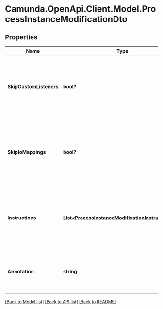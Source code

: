 # Camunda.OpenApi.Client.Model.ProcessInstanceModificationDto

## Properties

Name | Type | Description | Notes
------------ | ------------- | ------------- | -------------
**SkipCustomListeners** | **bool?** | Skip execution listener invocation for activities that are started or ended as part of this request. | [optional] 
**SkipIoMappings** | **bool?** | Skip execution of [input/output variable mappings](https://docs.camunda.org/manual/7.17/user-guide/process-engine/variables/#input-output-variable-mapping) for activities that are started or ended as part of this request. | [optional] 
**Instructions** | [**List&lt;ProcessInstanceModificationInstructionDto&gt;**](ProcessInstanceModificationInstructionDto.md) | JSON array of modification instructions. The instructions are executed in the order they are in. | [optional] 
**Annotation** | **string** | An arbitrary text annotation set by a user for auditing reasons. | [optional] 

[[Back to Model list]](../README.md#documentation-for-models) [[Back to API list]](../README.md#documentation-for-api-endpoints) [[Back to README]](../README.md)

